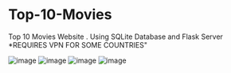 # Top-10-Movies
Top 10 Movies Website . Using SQLite Database  and Flask Server
*REQUIRES VPN FOR SOME COUNTRIES"


![image](https://user-images.githubusercontent.com/76854498/111036843-9bf14680-8421-11eb-9573-927c964e9980.png)
![image](https://user-images.githubusercontent.com/76854498/111036855-b1667080-8421-11eb-9ab4-6cda32c5daeb.png)
![image](https://user-images.githubusercontent.com/76854498/111036859-b75c5180-8421-11eb-9b33-d0c238b70f33.png)
![image](https://user-images.githubusercontent.com/76854498/111036867-c216e680-8421-11eb-813e-e67bfe410153.png)
